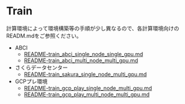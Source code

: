 # Train

計算環境によって環境構築等の手順が少し異なるので、各計算環境向けのREADM.mdをご参照ください。

* ABCI
  * [README-train_abci_single_node_single_gpu.md](./README-train_abci_single_node_single_gpu.md)
  * [README-train_abci_multi_node_multi_gpu.md](./README-train_abci_multi_node_multi_gpu.md)
* さくらデータセンター
  * [README-train_sakura_single_node_multi_gpu.md](./README-train_sakura_single_node_multi_gpu.md)
* GCPプレ環境
  * [README-train_gcp_play_single_node_multi_gpu.md](./README-train_gcp_play_single_node_multi_gpu.md)
  * [README-train_gcp_play_multi_node_multi_gpu.md](./README-train_gcp_play_multi_node_multi_gpu.md)
